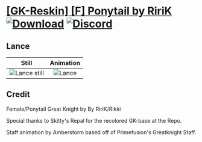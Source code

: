 # [\[GK-Reskin\] \[F\] Ponytail by RiriK](./) [![Download](https://img.shields.io/badge/Download--red?style=social&logo=github)](https://minhaskamal.github.io/DownGit/#/home?url=https://github.com/Klokinator/FE-Repo/tree/main/Battle%20Animations%2FMounted%20-%20Cavs%2C%20Paladins%2C%20Rangers%2F%5BGK-Reskin%5D%20%5BF%5D%20Ponytail%20by%20RiriK%2F2.%20Lance) [![Discord](https://img.shields.io/badge/Discord--blue?style=social&logo=discord)](https://discord.gg/C7VNGnyTPA)

## Lance

| Still | Animation |
| :---: | :-------: |
| ![Lance still](./Lance_000.png) | ![Lance](./Lance.gif) |

## Credit

Female/Ponytail Great Knight by By RiriK/Rikki

Special thanks to Skitty's Repal for the recolored GK-base at the Repo.

Staff animation by Amberstorm based off of Primefusion's Greatknight Staff.

